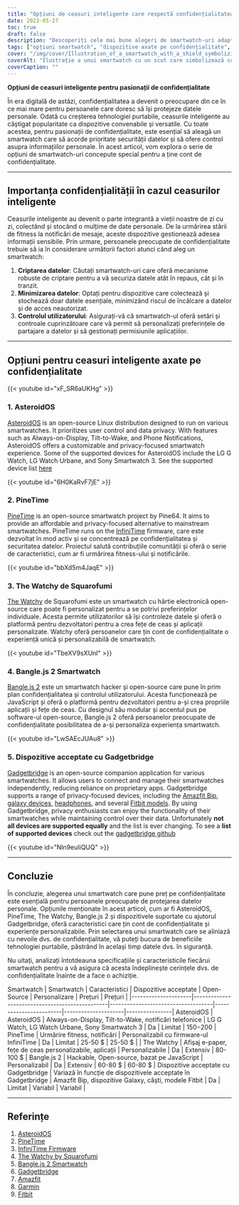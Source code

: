 ```yaml
---
title: "Opțiuni de ceasuri inteligente care respectă confidențialitatea pentru utilizatorii care cunosc datele"
date: 2023-05-27
toc: true
draft: false
description: "Descoperiți cele mai bune alegeri de smartwatch-uri adaptate pentru pasionații de confidențialitate, punând accentul pe securitatea datelor și controlul utilizatorului."
tags: ["opțiuni smartwatch", "dispozitive axate pe confidențialitate", "securitatea datelor", "controlul utilizatorului", "AsteroidOS", "PineTime", "The Watchy", "Ceasul inteligent deschis", "Bangle.js 2", "Gadgetbridge", "tehnologie portabilă", "confidențialitatea datelor", "experiență personalizabilă", "protecția datelor cu caracter personal", "ceasuri inteligente open-source", "urmărire fitness", "notificări", "firmware-ul smartwatch", "persoane care respectă viața privată", "Gadgetbridge dispozitive acceptate", "Amazfit Bip", "Ceasuri Garmin", "Modele Fitbit", "Ceas inteligent Pinetime", "The Watchy de Squarofumi", "Ceasul inteligent deschis de Pauls_3D_Things", "Bangle.js 2 smartwatch", "Compatibilitatea Gadgetbridge", "Dispozitive acceptate de AsteroidOS", "Caracteristicile de confidențialitate ale smartwatch-ului", "tehnologie portabilă open-source", "soluții de confidențialitate a datelor"]
cover: "/img/cover/Illustration_of_a_smartwatch_with_a_shield_symbolizing_data.png"
coverAlt: "Ilustrație a unui smartwatch cu un scut care simbolizează confidențialitatea datelor"
coverCaption: ""
---
```


**Opțiuni de ceasuri inteligente pentru pasionații de confidențialitate**

În era digitală de astăzi, confidențialitatea a devenit o preocupare din ce în ce mai mare pentru persoanele care doresc să își protejeze datele personale. Odată cu creșterea tehnologiei purtabile, ceasurile inteligente au câștigat popularitate ca dispozitive convenabile și versatile. Cu toate acestea, pentru pasionații de confidențialitate, este esențial să aleagă un smartwatch care să acorde prioritate securității datelor și să ofere control asupra informațiilor personale. În acest articol, vom explora o serie de opțiuni de smartwatch-uri concepute special pentru a ține cont de confidențialitate.

______

## Importanța confidențialității în cazul ceasurilor inteligente

Ceasurile inteligente au devenit o parte integrantă a vieții noastre de zi cu zi, colectând și stocând o mulțime de date personale. De la urmărirea stării de fitness la notificări de mesaje, aceste dispozitive gestionează adesea informații sensibile. Prin urmare, persoanele preocupate de confidențialitate trebuie să ia în considerare următorii factori atunci când aleg un smartwatch:

1. **Criptarea datelor**: Căutați smartwatch-uri care oferă mecanisme robuste de criptare pentru a vă securiza datele atât în repaus, cât și în tranzit.
2. **Minimizarea datelor**: Optați pentru dispozitive care colectează și stochează doar datele esențiale, minimizând riscul de încălcare a datelor și de acces neautorizat.
3. **Controlul utilizatorului**: Asigurați-vă că smartwatch-ul oferă setări și controale cuprinzătoare care vă permit să personalizați preferințele de partajare a datelor și să gestionați permisiunile aplicațiilor.

______

## Opțiuni pentru ceasuri inteligente axate pe confidențialitate

{{< youtube id="xF_SR6aUKHg" >}}

### 1. AsteroidOS

[AsteroidOS](https://asteroidos.org/) is an open-source Linux distribution designed to run on various smartwatches. It prioritizes user control and data privacy. With features such as Always-on-Display, Tilt-to-Wake, and Phone Notifications, AsteroidOS offers a customizable and privacy-focused smartwatch experience. Some of the supported devices for AsteroidOS include the LG G Watch, LG Watch Urbane, and Sony Smartwatch 3. See the supported device list [here](https://asteroidos.org/watches/)

{{< youtube id="6H0KaRvF7jE" >}}

### 2. PineTime

[PineTime](https://www.pine64.org/pinetime/) is an open-source smartwatch project by Pine64. It aims to provide an affordable and privacy-focused alternative to mainstream smartwatches. PineTime runs on the [InfiniTime](https://github.com/JF002/InfiniTime) firmware, care este dezvoltat în mod activ și se concentrează pe confidențialitatea și securitatea datelor. Proiectul salută contribuțiile comunității și oferă o serie de caracteristici, cum ar fi urmărirea fitness-ului și notificările.

{{< youtube id="bbXd5m4JaqE" >}}


### 3. The Watchy de Squarofumi

[The Watchy](https://watchy.sqfmi.com/) de Squarofumi este un smartwatch cu hârtie electronică open-source care poate fi personalizat pentru a se potrivi preferințelor individuale. Acesta permite utilizatorilor să își controleze datele și oferă o platformă pentru dezvoltatori pentru a crea fețe de ceas și aplicații personalizate. Watchy oferă persoanelor care țin cont de confidențialitate o experiență unică și personalizabilă de smartwatch.

{{< youtube id="TbeXV9sXUnI" >}}

### 4. Bangle.js 2 Smartwatch

[Bangle.js 2](https://banglejs.com/) este un smartwatch hacker și open-source care pune în prim plan confidențialitatea și controlul utilizatorului. Acesta funcționează pe JavaScript și oferă o platformă pentru dezvoltatori pentru a-și crea propriile aplicații și fețe de ceas. Cu designul său modular și accentul pus pe software-ul open-source, Bangle.js 2 oferă persoanelor preocupate de confidențialitate posibilitatea de a-și personaliza experiența smartwatch.

{{< youtube id="LwSAEcJUAu8" >}}

### 5. Dispozitive acceptate cu Gadgetbridge

[Gadgetbridge](https://gadgetbridge.org/) is an open-source companion application for various smartwatches. It allows users to connect and manage their smartwatches independently, reducing reliance on proprietary apps. Gadgetbridge supports a range of privacy-focused devices, including the [Amazfit Bip](https://amzn.to/3MWQpc3), [galaxy devices](https://codeberg.org/Freeyourgadget/Gadgetbridge/wiki/Galaxy-Buds), [headphones](https://codeberg.org/Freeyourgadget/Gadgetbridge/wiki/Sony-Headphones), and several [Fitbit models](https://codeberg.org/Freeyourgadget/Gadgetbridge/wiki/FitPro). By using Gadgetbridge, privacy enthusiasts can enjoy the functionality of their smartwatches while maintaining control over their data. Unfortunately **not all devices are supported equally** and the list is ever changing. To see a **list of supported devices** check out the [gadgetbridge github](https://github.com/Freeyourgadget/Gadgetbridge) 

{{< youtube id="Nln9euIiQUQ" >}}

______

## Concluzie

În concluzie, alegerea unui smartwatch care pune preț pe confidențialitate este esențială pentru persoanele preocupate de protejarea datelor personale. Opțiunile menționate în acest articol, cum ar fi AsteroidOS, PineTime, The Watchy, Bangle.js 2 și dispozitivele suportate cu ajutorul Gadgetbridge, oferă caracteristici care țin cont de confidențialitate și experiențe personalizabile. Prin selectarea unui smartwatch care se aliniază cu nevoile dvs. de confidențialitate, vă puteți bucura de beneficiile tehnologiei purtabile, păstrând în același timp datele dvs. în siguranță.

Nu uitați, analizați întotdeauna specificațiile și caracteristicile fiecărui smartwatch pentru a vă asigura că acesta îndeplinește cerințele dvs. de confidențialitate înainte de a face o achiziție.

Smartwatch | Smartwatch | Caracteristici | Dispozitive acceptate | Open-Source | Personalizare | Prețuri | Prețuri |
|---------------------|------------------------------------------------|------------------------------------|------------------------|---------------------|----------------|
AsteroidOS | AsteroidOS | Always-on-Display, Tilt-to-Wake, notificări telefonice | LG G Watch, LG Watch Urbane, Sony Smartwatch 3 | Da | Limitat | $150-$200 |
PineTime | Urmărire fitness, notificări | Personalizabil cu firmware-ul InfiniTime | Da | Limitat | 25-50 $ | 25-50 $ |
| The Watchy | Afișaj e-paper, fețe de ceas personalizabile, aplicații | Personalizabile | Da | Extensiv | 80-100 $ |
Bangle.js 2 | Hackable, Open-source, bazat pe JavaScript | Personalizabil | Da | Extensiv | 60-80 $ | 60-80 $ |
Dispozitive acceptate cu Gadgetbridge | Variază în funcție de dispozitivele acceptate în Gadgetbridge | Amazfit Bip, dispozitive Galaxy, căști, modele Fitbit | Da | Limitat | Variabil | Variabil |

______

## Referințe

1. [AsteroidOS](https://asteroidos.org/)
2. [PineTime](https://www.pine64.org/pinetime/)
3. [InfiniTime Firmware](https://github.com/JF002/InfiniTime)
4. [The Watchy by Squarofumi](https://watchy.sqfmi.com/)
5. [Bangle.js 2 Smartwatch](https://banglejs.com/)
6. [Gadgetbridge](https://gadgetbridge.org/)
7. [Amazfit](https://www.amazfit.com/)
8. [Garmin](https://www.garmin.com/)
9.  [Fitbit](https://www.fitbit.com/)
